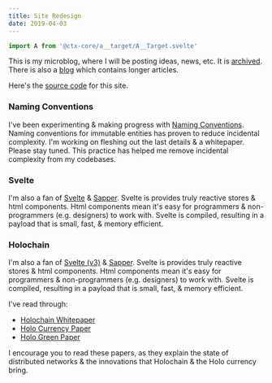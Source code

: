 ```yaml
---
title: Site Redesign
date: 2019-04-03
---
```


```js exec route
import A from '@ctx-core/a__target/A__Target.svelte'
```

This is my microblog, where I will be posting ideas, news, etc.
It is <A href="/archive">archived</A>.
There is also a <A href="/blog">blog</A> which contains longer articles.

Here's the <A href="https://github.com/btakita/briantakita.com">source code</A> for this site.

### Naming Conventions

I've been experimenting & making progress with <A href="/posts/naming-conventions">Naming Conventions</A>.
Naming conventions for immutable entities has proven to reduce incidental complexity.
I'm working on fleshing out the last details & a whitepaper. Please stay tuned.
This practice has helped me remove incidental complexity from my codebases.

### Svelte

I'm also a fan of <A href="https://svelte.dev/">Svelte</A> &
	<A href="https://sapper.svelte.dev/">Sapper</A>.
Svelte is provides truly reactive stores & html components.
Html components mean it's easy for programmers & non-programmers (e.g. designers) to work with.
Svelte is compiled, resulting in a payload that is small, fast, & memory efficient.

### Holochain

I'm also a fan of <A href="https://svelte.dev/">Svelte (v3)</A> &
	<A href="https://sapper.svelte.dev/">Sapper</A>.
Svelte is provides truly reactive stores & html components.
Html components mean it's easy for programmers & non-programmers (e.g. designers) to work with.
Svelte is compiled, resulting in a payload that is small, fast, & memory efficient.

I've read through:

* <A href="https://github.com/holochain/holochain-proto/blob/whitepaper/holochain.pdf">Holochain Whitepaper</A>
* <A href="https://files.holo.host/2017/11/Holo-Currency-White-Paper_2017-11-28.pdf">Holo Currency Paper</A>
* <A href="https://files.holo.host/2018/03/Holo-Green-Paper.pdf">Holo Green Paper</A>

I encourage you to read these papers,
	as they explain the state of distributed networks & the innovations
	that Holochain & the Holo currency bring.
